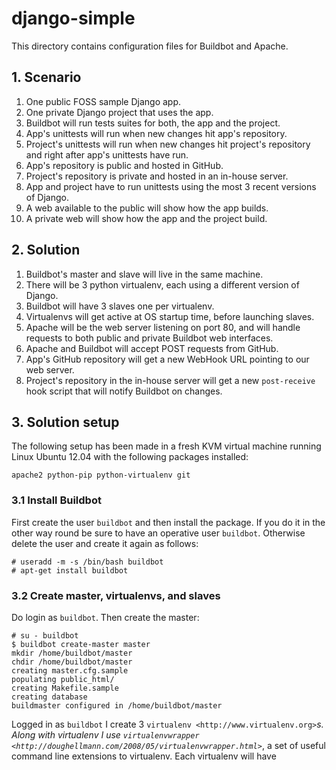 # django-simple

This directory contains configuration files for Buildbot and Apache.

## 1. Scenario

 1. One public FOSS sample Django app.
 2. One private Django project that uses the app.
 3. Buildbot will run tests suites for both, the app and the project.
 4. App's unittests will run when new changes hit app's repository.
 5. Project's unittests will run when new changes hit project's repository and right after app's unittests have run.
 6. App's repository is public and hosted in GitHub.
 7. Project's repository is private and hosted in an in-house server.
 8. App and project have to run unittests using the most 3 recent versions of Django.
 9. A web available to the public will show how the app builds.
 10. A private web will show how the app and the project build.


## 2. Solution

 1. Buildbot's master and slave will live in the same machine.
 2. There will be 3 python virtualenv, each using a different version of Django.
 3. Buildbot will have 3 slaves one per virtualenv.
 4. Virtualenvs will get active at OS startup time, before launching slaves.
 5. Apache will be the web server listening on port 80, and will handle requests to both public and private Buildbot web interfaces.
 6. Apache and Buildbot will accept POST requests from GitHub.
 7. App's GitHub repository will get a new WebHook URL pointing to our web server.
 8. Project's repository in the in-house server will get a new `post-receive` hook script that will notify Buildbot on changes.


## 3. Solution setup

The following setup has been made in a fresh KVM virtual machine running Linux Ubuntu 12.04 with the following packages installed:

    apache2 python-pip python-virtualenv git

### 3.1 Install Buildbot

First create the user `buildbot` and then install the package. If you do it in the other way round be sure to have an operative user `buildbot`. Otherwise delete the user and create it again as follows:

    # useradd -m -s /bin/bash buildbot
    # apt-get install buildbot


### 3.2 Create master, virtualenvs, and slaves

Do login as `buildbot`. Then create  the master:

    # su - buildbot
    $ buildbot create-master master
    mkdir /home/buildbot/master
    chdir /home/buildbot/master
    creating master.cfg.sample
    populating public_html/
    creating Makefile.sample
    creating database
    buildmaster configured in /home/buildbot/master

Logged in as `buildbot` I create 3 `virtualenv <http://www.virtualenv.org>`_s. Along with virtualenv I use `virtualenvwrapper <http://doughellmann.com/2008/05/virtualenvwrapper.html>`_, a set of useful command line extensions to virtualenv. Each virtualenv will have